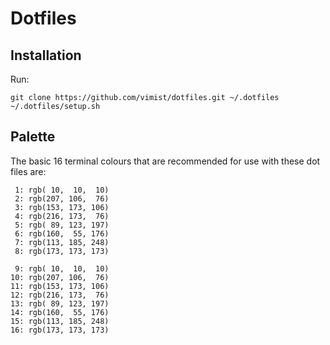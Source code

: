 # Dotfiles

## Installation

Run:

    git clone https://github.com/vimist/dotfiles.git ~/.dotfiles
    ~/.dotfiles/setup.sh

## Palette

The basic 16 terminal colours that are recommended for use with these dot files are:

     1: rgb( 10,  10,  10)
     2: rgb(207, 106,  76)
     3: rgb(153, 173, 106)
     4: rgb(216, 173,  76)
     5: rgb( 89, 123, 197)
     6: rgb(160,  55, 176)
     7: rgb(113, 185, 248)
     8: rgb(173, 173, 173)

     9: rgb( 10,  10,  10)
    10: rgb(207, 106,  76)
    11: rgb(153, 173, 106)
    12: rgb(216, 173,  76)
    13: rgb( 89, 123, 197)
    14: rgb(160,  55, 176)
    15: rgb(113, 185, 248)
    16: rgb(173, 173, 173)
